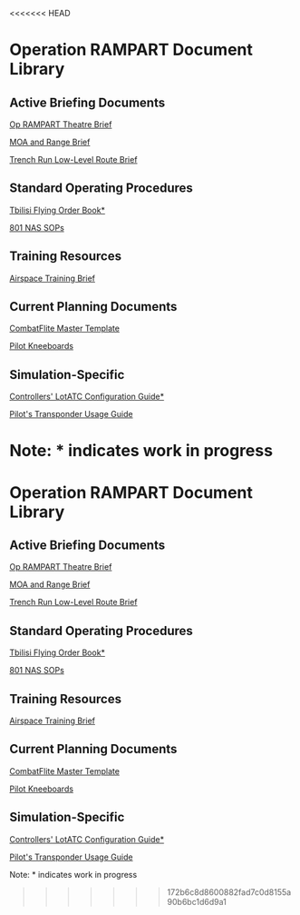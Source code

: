 <<<<<<< HEAD
# Operation RAMPART Document Library

## Active Briefing Documents

[Op RAMPART Theatre Brief](Briefs/Theatre_Brief.md)

[MOA and Range Brief](Briefs/Range_Brief.md)

[Trench Run Low-Level Route Brief](Briefs/Trench_Run.md)

## Standard Operating Procedures

[Tbilisi Flying Order Book*](SOPs/FOB.md)

[801 NAS SOPs](SOPs/801.md)

## Training Resources

[Airspace Training Brief](Training/Airspace.md)

## Current Planning Documents

[CombatFlite Master Template](Mission_Planning/Master_RAMPART_Overview.cf)

[Pilot Kneeboards](Mission_Planning/Kneeboards.zip)

## Simulation-Specific

[Controllers' LotATC Configuration Guide*](Guides/LotTAC.md)

[Pilot's Transponder Usage Guide](Sim_Guides/XPNDR_Settings.md)

Note: * indicates work in progress
=======
# Operation RAMPART Document Library

## Active Briefing Documents

[Op RAMPART Theatre Brief](Briefs/Theatre_Brief.md)

[MOA and Range Brief](Briefs/Range_Brief.md)

[Trench Run Low-Level Route Brief](Briefs/Trench_Run.md)

## Standard Operating Procedures

[Tbilisi Flying Order Book*](SOPs/UGTB_FOB.md)

[801 NAS SOPs](SOPs/801.md)

## Training Resources

[Airspace Training Brief](Training/Airspace.md)

## Current Planning Documents

[CombatFlite Master Template](Mission_Planning/Master_RAMPART_Overview.cf)

[Pilot Kneeboards](Mission_Planning/Kneeboards.zip)

## Simulation-Specific

[Controllers' LotATC Configuration Guide*](Guides/LotTAC.md)

[Pilot's Transponder Usage Guide](Sim_Guides/XPNDR_Settings.md)

Note: * indicates work in progress
>>>>>>> 172b6c8d8600882fad7c0d8155a90b6bc1d6d9a1
